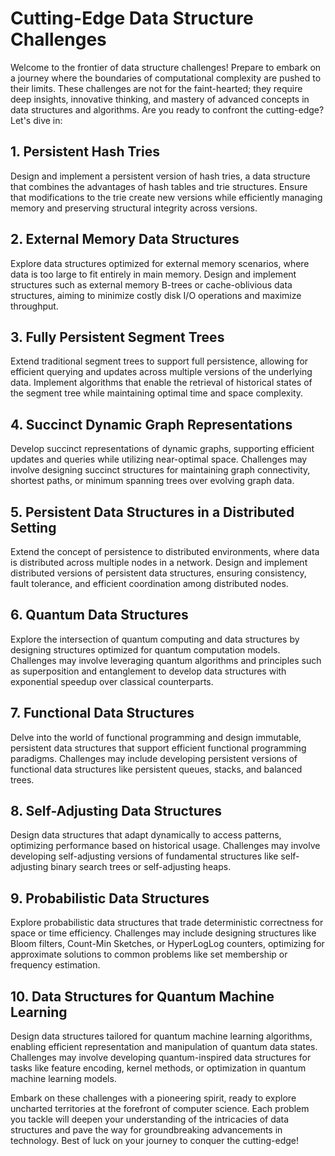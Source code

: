 # Cutting-Edge Data Structure Challenges

Welcome to the frontier of data structure challenges! Prepare to embark on a journey where the boundaries of computational complexity are pushed to their limits. These challenges are not for the faint-hearted; they require deep insights, innovative thinking, and mastery of advanced concepts in data structures and algorithms. Are you ready to confront the cutting-edge? Let's dive in:

## 1. Persistent Hash Tries

Design and implement a persistent version of hash tries, a data structure that combines the advantages of hash tables and trie structures. Ensure that modifications to the trie create new versions while efficiently managing memory and preserving structural integrity across versions.

## 2. External Memory Data Structures

Explore data structures optimized for external memory scenarios, where data is too large to fit entirely in main memory. Design and implement structures such as external memory B-trees or cache-oblivious data structures, aiming to minimize costly disk I/O operations and maximize throughput.

## 3. Fully Persistent Segment Trees

Extend traditional segment trees to support full persistence, allowing for efficient querying and updates across multiple versions of the underlying data. Implement algorithms that enable the retrieval of historical states of the segment tree while maintaining optimal time and space complexity.

## 4. Succinct Dynamic Graph Representations

Develop succinct representations of dynamic graphs, supporting efficient updates and queries while utilizing near-optimal space. Challenges may involve designing succinct structures for maintaining graph connectivity, shortest paths, or minimum spanning trees over evolving graph data.

## 5. Persistent Data Structures in a Distributed Setting

Extend the concept of persistence to distributed environments, where data is distributed across multiple nodes in a network. Design and implement distributed versions of persistent data structures, ensuring consistency, fault tolerance, and efficient coordination among distributed nodes.

## 6. Quantum Data Structures

Explore the intersection of quantum computing and data structures by designing structures optimized for quantum computation models. Challenges may involve leveraging quantum algorithms and principles such as superposition and entanglement to develop data structures with exponential speedup over classical counterparts.

## 7. Functional Data Structures

Delve into the world of functional programming and design immutable, persistent data structures that support efficient functional programming paradigms. Challenges may include developing persistent versions of functional data structures like persistent queues, stacks, and balanced trees.

## 8. Self-Adjusting Data Structures

Design data structures that adapt dynamically to access patterns, optimizing performance based on historical usage. Challenges may involve developing self-adjusting versions of fundamental structures like self-adjusting binary search trees or self-adjusting heaps.

## 9. Probabilistic Data Structures

Explore probabilistic data structures that trade deterministic correctness for space or time efficiency. Challenges may include designing structures like Bloom filters, Count-Min Sketches, or HyperLogLog counters, optimizing for approximate solutions to common problems like set membership or frequency estimation.

## 10. Data Structures for Quantum Machine Learning

Design data structures tailored for quantum machine learning algorithms, enabling efficient representation and manipulation of quantum data states. Challenges may involve developing quantum-inspired data structures for tasks like feature encoding, kernel methods, or optimization in quantum machine learning models.

Embark on these challenges with a pioneering spirit, ready to explore uncharted territories at the forefront of computer science. Each problem you tackle will deepen your understanding of the intricacies of data structures and pave the way for groundbreaking advancements in technology. Best of luck on your journey to conquer the cutting-edge!